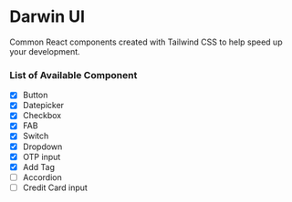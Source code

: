 # Darwin UI

Common React components created with Tailwind CSS
to help speed up your development.

### List of Available Component
- [x] Button
- [x] Datepicker
- [x] Checkbox
- [x] FAB
- [x] Switch
- [x] Dropdown
- [x] OTP input
- [x] Add Tag
- [ ] Accordion
- [ ] Credit Card input